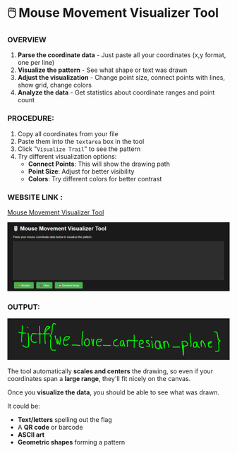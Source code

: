# 🖱️ Mouse Movement Visualizer Tool

### OVERVIEW

1. **Parse the coordinate data** - Just paste all your coordinates (x,y format, one per line)
2. **Visualize the pattern** - See what shape or text was drawn
3. **Adjust the visualization** - Change point size, connect points with lines, show grid, change colors
4. **Analyze the data** - Get statistics about coordinate ranges and point count

### **PROCEDURE**:

1. Copy all coordinates from your file
2. Paste them into the `textarea` box in the tool
3. Click "`Visualize Trail`" to see the pattern
4. Try different visualization options:
    - **Connect Points**: This will show the drawing path
    - **Point Size**: Adjust for better visibility
    - **Colors**: Try different colors for better contrast

### WEBSITE LINK :
[Mouse Movement Visualizer Tool](https://k4r7h1k-d.github.io/Mouse-Movement-Visualizer/)

![image](https://github.com/K4R7H1K-D/Mouse-Movement-Visualizer/blob/main/wesite.png)


### OUTPUT:
![image](https://github.com/K4R7H1K-D/Mouse-Movement-Visualizer/blob/main/mouse_movement_visual.png)

The tool automatically **scales and centers** the drawing, so even if your coordinates span a **large range**, they'll fit nicely on the canvas.

Once you **visualize the data**, you should be able to see what was drawn.

It could be:
- **Text/letters** spelling out the flag
- A **QR code** or barcode
- **ASCII art**
- **Geometric shapes** forming a pattern
